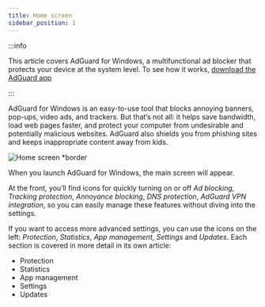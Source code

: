 ```yaml
---
title: Home screen
sidebar_position: 1
---
```


:::info

This article covers AdGuard for Windows, a multifunctional ad blocker that protects your device at the system level. To see how it works, [download the AdGuard app](https://agrd.io/download-kb-adblock)

:::

AdGuard for Windows is an easy-to-use tool that blocks annoying banners, pop-ups, video ads, and trackers. But that’s not all: it helps save bandwidth, load web pages faster, and protect your computer from undesirable and potentially malicious websites. AdGuard also shields you from phishing sites and keeps inappropriate content away from kids.

![Home screen *border](https://cdn.adtidy.org/content/kb/ad_blocker/windows/overview/homescreen_en.png)

When you launch AdGuard for Windows, the main screen will appear.

At the front, you’ll find icons for quickly turning on or off *Ad blocking*, *Tracking protection*, *Annoyance blocking*, *DNS protection*, *AdGuard VPN integration*, so you can easily manage these features without diving into the settings.

If you want to access more advanced settings, you can use the icons on the left: *Protection*, *Statistics*, *App management*, *Settings* and *Updates*. Each section is covered in more detail in its own article:

- Protection
- Statistics
- App management
- Settings
- Updates
